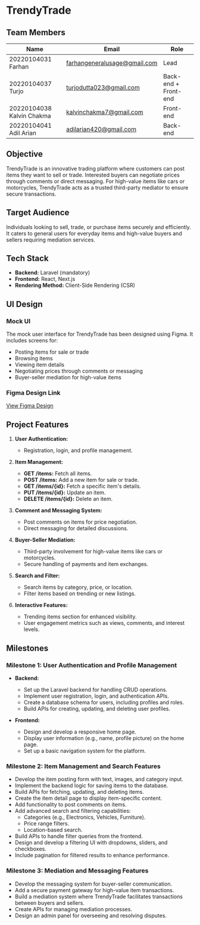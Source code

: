 # TrendyTrade

## Team Members

| Name                      | Email                                                                | Role                 |
| ------------------------- | -------------------------------------------------------------------- | -------------------- |
| 20220104031 Farhan        | [farhangeneralusage@gmail.com](mailto:farhangeneralusage@gmail.com) | Lead                 |
| 20220104037 Turjo         | [turjodutta023@gmail.com](mailto:turjodutta023@gmail.com)           | Back-end + Front-end |
| 20220104038 Kalvin Chakma | [kalvinchakma7@gmail.com](mailto:kalvinchakma7@gmail.com)           | Front-end            |
| 20220104041 Adil Arian    | [adilarian420@gmail.com](mailto:adilarian420@gmail.com)             | Back-end             |

## Objective

TrendyTrade is an innovative trading platform where customers can post items they want to sell or trade. Interested buyers can negotiate prices through comments or direct messaging. For high-value items like cars or motorcycles, TrendyTrade acts as a trusted third-party mediator to ensure secure transactions.

## Target Audience

Individuals looking to sell, trade, or purchase items securely and efficiently. It caters to general users for everyday items and high-value buyers and sellers requiring mediation services.

## Tech Stack

- **Backend:** Laravel (mandatory)
- **Frontend:** React, Next.js
- **Rendering Method:** Client-Side Rendering (CSR)

## UI Design

### Mock UI

The mock user interface for TrendyTrade has been designed using Figma. It includes screens for:

- Posting items for sale or trade
- Browsing items
- Viewing item details
- Negotiating prices through comments or messaging
- Buyer-seller mediation for high-value items

### Figma Design Link

[View Figma Design](https://www.figma.com/design/2JDqlWCyEQUfr7uX3otESA/CSE-3100?node-id=0-1&p=f&t=a4PPMHbUfa8xQnZg-0)

## Project Features

1. **User Authentication:**
   - Registration, login, and profile management.

2. **Item Management:**
   - **GET /items:** Fetch all items.
   - **POST /items:** Add a new item for sale or trade.
   - **GET /items/{id}:** Fetch a specific item's details.
   - **PUT /items/{id}:** Update an item.
   - **DELETE /items/{id}:** Delete an item.

3. **Comment and Messaging System:**
   - Post comments on items for price negotiation.
   - Direct messaging for detailed discussions.

4. **Buyer-Seller Mediation:**
   - Third-party involvement for high-value items like cars or motorcycles.
   - Secure handling of payments and item exchanges.

5. **Search and Filter:**
   - Search items by category, price, or location.
   - Filter items based on trending or new listings.

6. **Interactive Features:**
   - Trending items section for enhanced visibility.
   - User engagement metrics such as views, comments, and interest levels.

## Milestones

### **Milestone 1: User Authentication and Profile Management**

- **Backend:**
  - Set up the Laravel backend for handling CRUD operations.
  - Implement user registration, login, and authentication APIs.
  - Create a database schema for users, including profiles and roles.
  - Build APIs for creating, updating, and deleting user profiles.

- **Frontend:**
  - Design and develop a responsive home page.
  - Display user information (e.g., name, profile picture) on the home page.
  - Set up a basic navigation system for the platform.

### **Milestone 2: Item Management and Search Features**

- Develop the item posting form with text, images, and category input.
- Implement the backend logic for saving items to the database.
- Build APIs for fetching, updating, and deleting items.
- Create the item detail page to display item-specific content.
- Add functionality to post comments on items.
- Add advanced search and filtering capabilities:
  - Categories (e.g., Electronics, Vehicles, Furniture).
  - Price range filters.
  - Location-based search.
- Build APIs to handle filter queries from the frontend.
- Design and develop a filtering UI with dropdowns, sliders, and checkboxes.
- Include pagination for filtered results to enhance performance.

### **Milestone 3: Mediation and Messaging Features**

- Develop the messaging system for buyer-seller communication.
- Add a secure payment gateway for high-value item transactions.
- Build a mediation system where TrendyTrade facilitates transactions between buyers and sellers.
- Create APIs for managing mediation processes.
- Design an admin panel for overseeing and resolving disputes.

